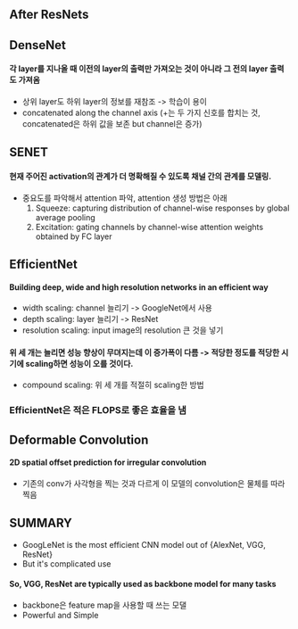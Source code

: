 ## After ResNets
## DenseNet
#### 각 layer를 지나올 때 이전의 layer의 출력만 가져오는 것이 아니라 그 전의 layer 출력도 가져옴
- 상위 layer도 하위 layer의 정보를 재참조 -> 학습이 용이
- concatenated along the channel axis (+는 두 가지 신호를 합치는 것, concatenated은 하위 값을 보존 but channel은 증가)

## SENET
#### 현재 주어진 activation의 관계가 더 명확해질 수 있도록 채널 간의 관계를 모델링.
- 중요도를 파악해서 attention 파악, attention 생성 방법은 아래
    1. Squeeze: capturing distribution of channel-wise responses by global average pooling
    2. Excitation: gating channels by channel-wise attention weights obtained by FC layer

## EfficientNet
#### Building deep, wide and high resolution networks in an efficient way
- width scaling: channel 늘리기 -> GoogleNet에서 사용
- depth scaling: layer 늘리기 -> ResNet
- resolution scaling: input image의 resolution 큰 것을 넣기
#### 위 세 개는 늘리면 성능 향상이 무뎌지는데 이 증가폭이 다름 -> 적당한 정도를 적당한 시기에 scaling하면 성능이 오를 것이다.
- compound scaling: 위 세 개를 적절히 scaling한 방법
### EfficientNet은 적은 FLOPS로 좋은 효율을 냄

## Deformable Convolution
#### 2D spatial offset prediction for irregular convolution
- 기존의 conv가 사각형을 찍는 것과 다르게 이 모델의 convolution은 물체를 따라 찍음

## SUMMARY
- GoogLeNet is the most efficient CNN model out of {AlexNet, VGG, ResNet}
- But it's complicated use
#### So, VGG, ResNet are typically used as backbone model for many tasks
- backbone은 feature map을 사용할 때 쓰는 모댈
- Powerful and Simple
